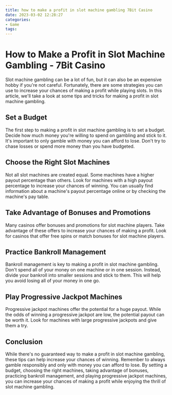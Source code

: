 ```yaml
---
title: how to make a profit in slot machine gambling 7Bit Casino
date: 2023-03-02 12:28:27
categories:
- Game
tags:
---
```

# How to Make a Profit in Slot Machine Gambling - 7Bit Casino

Slot machine gambling can be a lot of fun, but it can also be an expensive hobby if you're not careful. Fortunately, there are some strategies you can use to increase your chances of making a profit while playing slots. In this article, we'll take a look at some tips and tricks for making a profit in slot machine gambling.

## Set a Budget

The first step to making a profit in slot machine gambling is to set a budget. Decide how much money you're willing to spend on gambling and stick to it. It's important to only gamble with money you can afford to lose. Don't try to chase losses or spend more money than you have budgeted.

## Choose the Right Slot Machines

Not all slot machines are created equal. Some machines have a higher payout percentage than others. Look for machines with a high payout percentage to increase your chances of winning. You can usually find information about a machine's payout percentage online or by checking the machine's pay table.

## Take Advantage of Bonuses and Promotions

Many casinos offer bonuses and promotions for slot machine players. Take advantage of these offers to increase your chances of making a profit. Look for casinos that offer free spins or match bonuses for slot machine players.

## Practice Bankroll Management

Bankroll management is key to making a profit in slot machine gambling. Don't spend all of your money on one machine or in one session. Instead, divide your bankroll into smaller sessions and stick to them. This will help you avoid losing all of your money in one go.

## Play Progressive Jackpot Machines

Progressive jackpot machines offer the potential for a huge payout. While the odds of winning a progressive jackpot are low, the potential payout can be worth it. Look for machines with large progressive jackpots and give them a try.

## Conclusion

While there's no guaranteed way to make a profit in slot machine gambling, these tips can help increase your chances of winning. Remember to always gamble responsibly and only with money you can afford to lose. By setting a budget, choosing the right machines, taking advantage of bonuses, practicing bankroll management, and playing progressive jackpot machines, you can increase your chances of making a profit while enjoying the thrill of slot machine gambling.